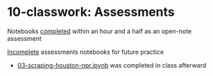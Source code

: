 # 10-classwork: Assessments

Notebooks [completed](https://github.com/ilenapeng/foundations/tree/main/10-classwork) within an hour and a half as an open-note assessment

[Incomplete](https://github.com/ilenapeng/foundations/tree/main/10-classwork/unfinished) assessments notebooks for future practice
* [03-scraping-houston-npr.ipynb](https://github.com/ilenapeng/foundations/blob/main/10-classwork/unfinished/03-scraping-houston-npr.ipynb) was completed in class afterward
